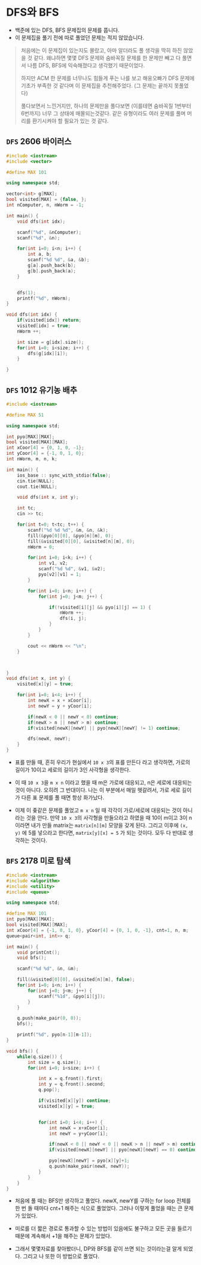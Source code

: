 # DFS와 BFS

* 백준에 있는 DFS, BFS 문제집의 문제를 풉니다.
* 이 문제집을 풀기 전에 따로 풀었던 문제는 적지 않았습니다.

> 처음에는 이 문제집이 있는지도 몰랐고, 아마 알더라도 풀 생각을 딱히 하진 않았을 것 같다. 왜냐하면 몇몇 DFS 문제와 숨바꼭질 문제를 한 문제만 빼고 다 풀면서 나름 DFS, BFS에 익숙해졌다고 생각했기 때문이었다. 
>
> 하지만 ACM 한 문제를 너무나도 힘들게 푸는 나를 보고 해웅오빠가 DFS 문제에 기초가 부족한 것 같다며 이 문제집을 추천해주었다. (그 문제는 끝까지 못풀었다)
>
> 풀다보면서 느낀거지만, 하나의 문제만을 풀다보면 (이를테면 숨바꼭질 1번부터 6번까지) 너무 그 상태에 매몰되는것같다. 같은 유형이라도 여러 문제를 풀며 머리를 환기시켜야 할 필요가 있는 것 같다.



## `DFS` 2606 바이러스

```cpp
#include <iostream>
#include <vector>

#define MAX 101

using namespace std;

vector<int> g[MAX];
bool visited[MAX] = {false, };
int nComputer, n, nWorm = -1;

int main() {
    void dfs(int idx);

    scanf("%d", &nComputer);
    scanf("%d", &n);

    for(int i=0; i<n; i++) {
        int a, b;
        scanf("%d %d", &a, &b);
        g[a].push_back(b);
        g[b].push_back(a);
    }


    dfs(1);
    printf("%d", nWorm);
}

void dfs(int idx) {
    if(visited[idx]) return;
    visited[idx] = true;
    nWorm ++;

    int size = g[idx].size();
    for(int i=0; i<size; i++) {
        dfs(g[idx][i]);
    }

}

```



## `DFS` 1012 유기농 배추

```cpp
#include <iostream>

#define MAX 51

using namespace std;

int pyo[MAX][MAX];
bool visited[MAX][MAX];
int xCoor[4] = {0, 1, 0, -1};
int yCoor[4] = {-1, 0, 1, 0};
int nWorm, m, n, k;

int main() {
    ios_base :: sync_with_stdio(false);
    cin.tie(NULL);
    cout.tie(NULL);

    void dfs(int x, int y);

    int tc;
    cin >> tc;

    for(int t=0; t<tc; t++) {
        scanf("%d %d %d", &m, &n, &k);
        fill(&pyo[0][0], &pyo[n][m], 0);
        fill(&visited[0][0], &visited[n][m], 0);
        nWorm = 0;

        for(int i=0; i<k; i++) {
            int v1, v2;
            scanf("%d %d", &v1, &v2);
            pyo[v2][v1] = 1;
        }

        for(int i=0; i<n; i++) {
            for(int j=0; j<m; j++) {

                if(!visited[i][j] && pyo[i][j] == 1) {
                    nWorm ++;
                    dfs(i, j);
                }
            }
        }

        cout << nWorm << "\n";
    }



}
void dfs(int x, int y) {
    visited[x][y] = true;

    for(int i=0; i<4; i++) {
        int newX = x + xCoor[i];
        int newY = y + yCoor[i];

        if(newX < 0 || newY < 0) continue;
        if(newX > n || newY > m) continue;
        if(visited[newX][newY] || pyo[newX][newY] != 1) continue;

        dfs(newX, newY);
    }
}

```



* 표를 만들 때, 흔히 우리가 현실에서 `10 x 3`의 표를 만든다 라고 생각하면, 가로의 길이가 10이고 세로의 길이가 3인 사각형을 생각한다.

* 이 때 `10 x 3`을 `m x n` 이라고 했을 때 m은 가로에 대응되고, n은 세로에 대응되는 것이 아니다. 오히려 그 반대이다. 나는 이 부분에서 매일 헷갈려서, 가로 세로 길이가 다른 표 문제를 풀 때면 항상 화가났다.

* 이제 이 좆같은 문제를 풀었고 `m x n` 일 때 각각이 가로/세로에 대응되는 것이 아니라는 것을 안다. 만약 `10 x 3`의 사각형을 만들으라고 하였을 때 10이 m이고 3이 n이라면 내가 만들 matrix는 `matrix[n][m]` 모양을 갖게 된다. 그리고 이후에 `(x, y)` 에 5를 넣으라고 한다면, `matrix[y][x] = 5` 가 되는 것이다. 모두 다 반대로 생각하는 것이다.



## `BFS` 2178 미로 탐색

```cpp
#include <iostream>
#include <algorithm>
#include <utility>
#include <queue>

using namespace std;

#define MAX 101
int pyo[MAX][MAX];
bool visited[MAX][MAX];
int xCoor[4] = {-1, 0, 1, 0}, yCoor[4] = {0, 1, 0, -1}, cnt=1, n, m;
queue<pair<int, int>> q;

int main() {
    void printCnt();
    void bfs();

    scanf("%d %d", &n, &m);

    fill(&visited[0][0], &visited[n][m], false);
    for(int i=0; i<n; i++) {
        for(int j=0; j<m; j++) {
            scanf("%1d", &pyo[i][j]);
        }
    }

    q.push(make_pair(0, 0));
    bfs();

    printf("%d", pyo[n-1][m-1]);
}

void bfs() {
    while(q.size()) {
        int size = q.size();
        for(int i=0; i<size; i++) {

            int x = q.front().first;
            int y = q.front().second;
            q.pop();

            if(visited[x][y]) continue;
            visited[x][y] = true;


            for(int i=0; i<4; i++) {
                int newX = x+xCoor[i];
                int newY = y+yCoor[i];

                if(newX < 0 || newY < 0 || newX > n || newY > m) continue;
                if(visited[newX][newY] || pyo[newX][newY] == 0) continue;

                pyo[newX][newY] = pyo[x][y]+1;
                q.push(make_pair(newX, newY));
            }
        }
    }
}

```

* 처음에 풀 때는 BFS만 생각하고 풀었다. newX, newY를 구하는 for loop 전체를 한 번 돌 때마다 cnt+1 해주는 식으로 풀었었다. 그러나 이렇게 풀었을 때는 큰 문제가 있었다.

* 미로를 더 짧은 경로로 통과할 수 있는 방법이 있음에도 불구하고 모든 곳을 들르기 때문에 계속해서 +1을 해주는 문제가 있었다.

* 그래서 몇몇자료를 찾아봤더니, DP와 BFS를 같이 쓰면 되는 것이라는걸 알게 되었다. 그리고 나 또한 이 방법으로 풀었다.